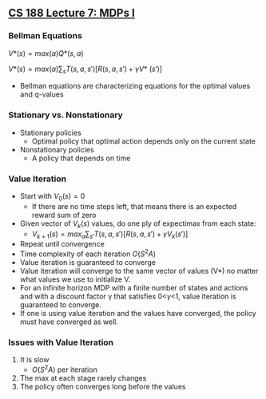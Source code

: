 ## [CS 188 Lecture 7: MDPs I](https://www.youtube.com/watch?v=S0jvKddQdUU&list=PL4fsLMhBK1A2oeH__2bXbZC8oH87lsQpe&index=9)
### Bellman Equations 
$V$*$(s) = max(a)Q$\*$(s,a)$

$V$*$(s)=max(a)\sum_{s}T(s,a,s')[R(s,a,s')+\gamma V$\* $(s')]$

* Bellman equations are characterizing equations for the optimal values and q-values 
### Stationary vs. Nonstationary 
* Stationary policies
  * Optimal policy that optimal action depends only on the current state 
* Nonstationary policies 
  * A policy that depends on time 

### Value Iteration 
* Start with $V_0(s)=0$
  * If there are no time steps left, that means there is an expected reward sum of zero
* Given vector of $V_k(s)$ values, do one ply of expectimax from each state:
  * $V_{k+1}(s)=max_{a}\sum_{s'}T(s,a,s')[R(s,a,s')+\gamma V_k(s')]$
* Repeat until convergence 
* Time complexity of each iteration $O(S^2A)$
* Value iteration is guaranteed to converge 
* Value iteration will converge to the same vector of values (V*) no matter what values we use to initialize V.
* For an infinite horizon MDP with a finite number of states and actions and with a discount factor γ that satisfies 0<$\gamma$<1, value iteration is guaranteed to converge.
*  If one is using value iteration and the values have converged, the policy must have converged as well. 


### Issues with Value Iteration 
1. It is slow 
   * $O(S^2A)$ per iteration
2. The max at each stage rarely changes 
3. The policy often converges long before the values 
